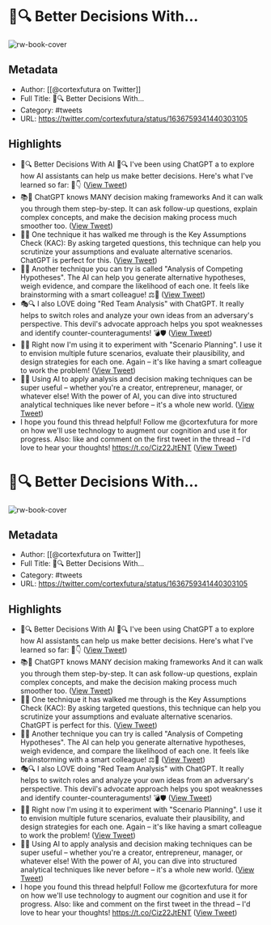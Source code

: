 # 🧠🔍 Better Decisions With...

![rw-book-cover](https://pbs.twimg.com/profile_images/1516648960600989700/JxUR6rbB.jpg)

## Metadata
- Author: [[@cortexfutura on Twitter]]
- Full Title: 🧠🔍 Better Decisions With...
- Category: #tweets
- URL: https://twitter.com/cortexfutura/status/1636759341440303105

## Highlights
- 🧠🔍 Better Decisions With AI 🧠🔍
  I've been using ChatGPT a to explore how AI assistants can help us make better decisions.
  Here's what I've learned so far: 🧵👇 ([View Tweet](https://twitter.com/cortexfutura/status/1636759341440303105))
- 📚🤖 ChatGPT knows MANY decision making frameworks
  And it can walk you through them step-by-step.
  It can ask follow-up questions, explain complex concepts, and make the decision making process much smoother too. ([View Tweet](https://twitter.com/cortexfutura/status/1636759344292433924))
- 🔑💡 One technique it has walked me through is the Key Assumptions Check (KAC):
  By asking targeted questions, this technique can help you scrutinize your assumptions and evaluate alternative scenarios.
  ChatGPT is perfect for this. ([View Tweet](https://twitter.com/cortexfutura/status/1636759347228454912))
- 🎯🤝 Another technique you can try is called "Analysis of Competing Hypotheses".
  The AI can help you generate alternative hypotheses, weigh evidence, and compare the likelihood of each one.
  It feels like brainstorming with a smart colleague! ⚖️💭 ([View Tweet](https://twitter.com/cortexfutura/status/1636759349896032259))
- 🎭🔍 I also LOVE doing "Red Team Analysis" with ChatGPT.
  It really helps to switch roles and analyze your own ideas from an adversary's perspective.
  This devil's advocate approach helps you spot weaknesses and identify counter-counteraguments! 💣🛡️ ([View Tweet](https://twitter.com/cortexfutura/status/1636759352798515201))
- 🔮💫 Right now I'm using it to experiment with "Scenario Planning".
  I use it to envision multiple future scenarios, evaluate their plausibility, and design strategies for each one.
  Again – it's like having a smart colleague to work the problem! ([View Tweet](https://twitter.com/cortexfutura/status/1636759355549941760))
- 🚀🌟 Using AI to apply analysis and decision making techniques can be super useful – whether you're a creator, entrepreneur, manager, or whatever else!
  With the power of AI, you can dive into structured analytical techniques like never before – it's a whole new world. ([View Tweet](https://twitter.com/cortexfutura/status/1636759358548889601))
- I hope you found this thread helpful!
  Follow me @cortexfutura for more on how we'll use technology to augment our cognition and use it for progress.
  Also: like and comment on the first tweet in the thread – I'd love to hear your thoughts! https://t.co/Ciz22JtENT ([View Tweet](https://twitter.com/cortexfutura/status/1636759361191317510))
# 🧠🔍 Better Decisions With...

![rw-book-cover](https://pbs.twimg.com/profile_images/1516648960600989700/JxUR6rbB.jpg)

## Metadata
- Author: [[@cortexfutura on Twitter]]
- Full Title: 🧠🔍 Better Decisions With...
- Category: #tweets
- URL: https://twitter.com/cortexfutura/status/1636759341440303105

## Highlights
- 🧠🔍 Better Decisions With AI 🧠🔍
  I've been using ChatGPT a to explore how AI assistants can help us make better decisions.
  Here's what I've learned so far: 🧵👇 ([View Tweet](https://twitter.com/cortexfutura/status/1636759341440303105))
- 📚🤖 ChatGPT knows MANY decision making frameworks
  And it can walk you through them step-by-step.
  It can ask follow-up questions, explain complex concepts, and make the decision making process much smoother too. ([View Tweet](https://twitter.com/cortexfutura/status/1636759344292433924))
- 🔑💡 One technique it has walked me through is the Key Assumptions Check (KAC):
  By asking targeted questions, this technique can help you scrutinize your assumptions and evaluate alternative scenarios.
  ChatGPT is perfect for this. ([View Tweet](https://twitter.com/cortexfutura/status/1636759347228454912))
- 🎯🤝 Another technique you can try is called "Analysis of Competing Hypotheses".
  The AI can help you generate alternative hypotheses, weigh evidence, and compare the likelihood of each one.
  It feels like brainstorming with a smart colleague! ⚖️💭 ([View Tweet](https://twitter.com/cortexfutura/status/1636759349896032259))
- 🎭🔍 I also LOVE doing "Red Team Analysis" with ChatGPT.
  It really helps to switch roles and analyze your own ideas from an adversary's perspective.
  This devil's advocate approach helps you spot weaknesses and identify counter-counteraguments! 💣🛡️ ([View Tweet](https://twitter.com/cortexfutura/status/1636759352798515201))
- 🔮💫 Right now I'm using it to experiment with "Scenario Planning".
  I use it to envision multiple future scenarios, evaluate their plausibility, and design strategies for each one.
  Again – it's like having a smart colleague to work the problem! ([View Tweet](https://twitter.com/cortexfutura/status/1636759355549941760))
- 🚀🌟 Using AI to apply analysis and decision making techniques can be super useful – whether you're a creator, entrepreneur, manager, or whatever else!
  With the power of AI, you can dive into structured analytical techniques like never before – it's a whole new world. ([View Tweet](https://twitter.com/cortexfutura/status/1636759358548889601))
- I hope you found this thread helpful!
  Follow me @cortexfutura for more on how we'll use technology to augment our cognition and use it for progress.
  Also: like and comment on the first tweet in the thread – I'd love to hear your thoughts! https://t.co/Ciz22JtENT ([View Tweet](https://twitter.com/cortexfutura/status/1636759361191317510))
